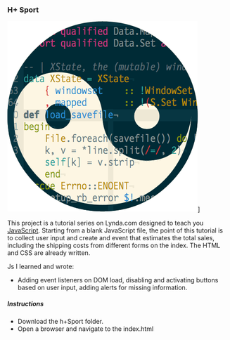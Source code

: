 ### H+ Sport

![Screenshot](https://github.com/altercation/solarized/raw/master/img/solarized-yinyang.png)]


This project is a tutorial series on Lynda.com designed to teach you [JavaScript](https://www.lynda.com/JavaScript-tutorials/JavaScript-Web-Designers-2016-Q3-REVISION/461841-2.html).
Starting from a blank JavaScript file, the point of this tutorial is to collect  user input and create and event that estimates the total sales, including the shipping costs from different forms on the index. The HTML and CSS are already written.

Js I learned and wrote:
* Adding event listeners on DOM load, disabling and activating buttons based on user input, adding alerts for missing information.


##### Instructions
* Download the h+Sport folder.
* Open a browser and navigate to the index.html
